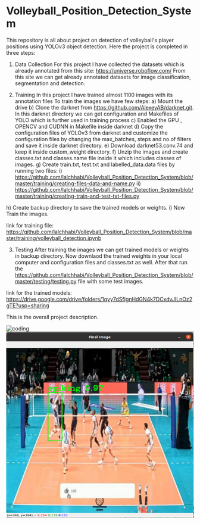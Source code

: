 # Volleyball_Position_Detection_System
This repository is all about project on detection of volleyball's player positions using YOLOv3 object detection.
Here the project is completed in three steps:

1. Data Collection
For this project I have collected the datasets which is already annotated from this site: https://universe.roboflow.com/
From this site we can get already annotated datasets for image classification, segmentation and detection.

2. Training
In this project I have trained almost 1100 images with its annotation files
To train the images we have few steps:
a) Mount the drive
b) Clone the darknet from https://github.com/AlexeyAB/darknet.git. In this darknet directory we can get configuration and Makefiles of YOLO
which is further used in training process
c) Enabled the GPU , OPENCV and CUDNN in Makefile inside darknet
d) Copy the configuration files of YOLOv3 from darknet and customize the configuration files by changing the max_batches, steps and no.of filters and
save it inside darknet directory.
e) Download darknet53.conv.74 and keep it inside custom_weight directory.
f) Unzip the images and create classes.txt and classes.name file inside it which includes classes of images.
g) Create train.txt, test.txt and labelled_data.data files by running two files:
 i) https://github.com/lalchhabi/Volleyball_Position_Detection_System/blob/master/training/creating-files-data-and-name.py
 ii) https://github.com/lalchhabi/Volleyball_Position_Detection_System/blob/master/training/creating-train-and-test-txt-files.py
 
h) Create backup directory to save the trained models or weights.
i) Now Train the images.

link for training file: https://github.com/lalchhabi/Volleyball_Position_Detection_System/blob/master/training/volleyball_detection.ipynb

3. Testing
After training the images we can get trained models or weights in backup directory.
Now downlaod the trained weights in your local computer and configuration files and classes.txt as well.
After that run the https://github.com/lalchhabi/Volleyball_Position_Detection_System/blob/master/testing/testing.py file with some test images.

link for the trained models: https://drive.google.com/drive/folders/1qvy7dSfIgnHdGN4k7DCxdvJlLnOz2gTE?usp=sharing

This is the overall project description.

<img alt = 'coding' width = "1000" height = "500" src = "https://github.com/lalchhabi/Volleyball_Position_Detection_System/blob/master/testi/volleyball_test_result1.png">
<img alt = 'coding' width = "1000" height = "500" src = "https://github.com/lalchhabi/Volleyball_Position_Detection_System/blob/master/testing/volleyball_test_result2.png">

